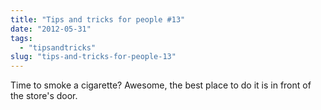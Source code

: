 ```yaml
---
title: "Tips and tricks for people #13"
date: "2012-05-31"
tags: 
  - "tipsandtricks"
slug: "tips-and-tricks-for-people-13"
---
```


Time to smoke a cigarette? Awesome, the best place to do it is in front of the store's door.
